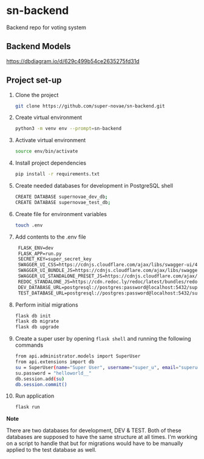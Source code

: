 # sn-backend
Backend repo for voting system

## Backend Models
https://dbdiagram.io/d/629c499b54ce2635275fd31d

## Project set-up
1. Clone the project
   ```bash
   git clone https://github.com/super-novae/sn-backend.git
   ```
2. Create virtual environment
   ```bash
   python3 -m venv env --prompt=sn-backend
   ```

3. Activate virtual environment
   ```bash
   source env/bin/activate
   ```

4. Install project dependencies
   ```bash
   pip install -r requirements.txt
   ```

5. Create needed databases for development in PostgreSQL shell
   ```bash
   CREATE DATABASE supernovae_dev_db;
   CREATE DATABASE supernovae_test_db;
   ```

6. Create file for environment variables
   ```bash
   touch .env
   ```

7. Add contents to the .env file
   ```txt
    FLASK_ENV=dev
    FLASK_APP=run.py
    SECRET_KEY=super_secret_key
    SWAGGER_UI_CSS=https://cdnjs.cloudflare.com/ajax/libs/swagger-ui/4.11.1/swagger-ui.min.css
    SWAGGER_UI_BUNDLE_JS=https://cdnjs.cloudflare.com/ajax/libs/swagger-ui/4.11.1/swagger-ui-bundle.min.js
    SWAGGER_UI_STANDALONE_PRESET_JS=https://cdnjs.cloudflare.com/ajax/libs/swagger-ui/4.11.1/swagger-ui-standalone-preset.min.js
    REDOC_STANDALONE_JS=https://cdn.redoc.ly/redoc/latest/bundles/redoc.standalone.js
    DEV_DATABASE_URL=postgresql://postgres:password@localhost:5432/supernovae_dev_db
    TEST_DATABASE_URL=postgresql://postgres:password@localhost:5432/supernovae_test_db
    ```

8. Perform initial migrations
   ```bash
   flask db init
   flask db migrate
   flask db upgrade
   ```
9. Create a super user by opening `flask shell` and running the following commands
    ```bash
   from api.administrator.models import SuperUser
   from api.extensions import db
   su = SuperUser(name="Super User", username="super_u", email="superu@email.com")
   su.password = "helloworld__"
   db.session.add(su)
   db.session.commit()
   ```
10. Run application
    ```bash
    flask run
    ```

**Note**

There are two databases for development, DEV & TEST. Both of these databases are supposed to have the same structure at all times. I'm working on a script to handle that but for migrations would have to be manually applied to the test database as well.
